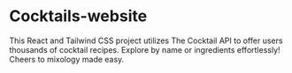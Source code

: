 # Cocktails-website
This React and Tailwind CSS project utilizes The Cocktail API to offer users thousands of cocktail recipes. Explore by name or ingredients effortlessly! Cheers to mixology made easy.
